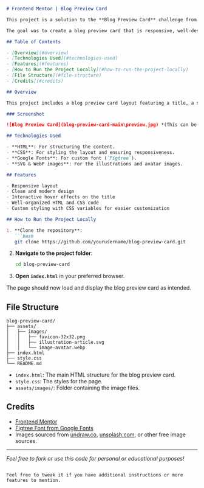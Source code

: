 ````markdown
# Frontend Mentor | Blog Preview Card

This project is a solution to the **Blog Preview Card** challenge from [Frontend Mentor](https://www.frontendmentor.io/challenges/blog-preview-card-6mRkqkP8Z).

The goal was to create a blog preview card that is responsive, well-designed, and follows best practices in HTML and CSS.

## Table of Contents

- [Overview](#overview)
- [Technologies Used](#technologies-used)
- [Features](#features)
- [How to Run the Project Locally](#how-to-run-the-project-locally)
- [File Structure](#file-structure)
- [Credits](#credits)

## Overview

This project includes a blog preview card layout featuring a title, a short description, an image, and a profile section with an avatar. The design incorporates responsive web practices to ensure that the layout works seamlessly on both desktop and mobile devices.

### Screenshot

![Blog Preview Card](blog-preview-card-main\preview.jpg) *(This can be updated with a screenshot of your project)*

## Technologies Used

- **HTML**: For structuring the content.
- **CSS**: For styling the layout and ensuring responsiveness.
- **Google Fonts**: For custom font (`Figtree`).
- **SVG & WebP images**: For the illustrations and avatar images.

## Features

- Responsive layout
- Clean and modern design
- Interactive hover effects on the title
- Well-organized HTML and CSS code
- Custom styling with CSS variables for easier customization

## How to Run the Project Locally

1. **Clone the repository**:
   ```bash
   git clone https://github.com/yourusername/blog-preview-card.git
````

2. **Navigate to the project folder**:

   ```bash
   cd blog-preview-card
   ```

3. **Open `index.html`** in your preferred browser.

The page should now load and display the blog preview card as intended.

## File Structure

```
blog-preview-card/
├── assets/
│   ├── images/
│   │   ├── favicon-32x32.png
│   │   ├── illustration-article.svg
│   │   └── image-avatar.webp
├── index.html
├── style.css
└── README.md
```

* `index.html`: The main HTML structure for the blog preview card.
* `style.css`: The styles for the page.
* `assets/images/`: Folder containing the image files.

## Credits

* [Frontend Mentor](https://www.frontendmentor.io/)
* [Figtree Font from Google Fonts](https://fonts.google.com/specimen/Figtree)
* Images sourced from [undraw.co](https://undraw.co/), [unsplash.com](https://unsplash.com/), or other free image sources.

---

*Feel free to fork or use this code for personal or educational purposes!*

```

Feel free to tweak it if you have additional instructions or more features to mention.
```
